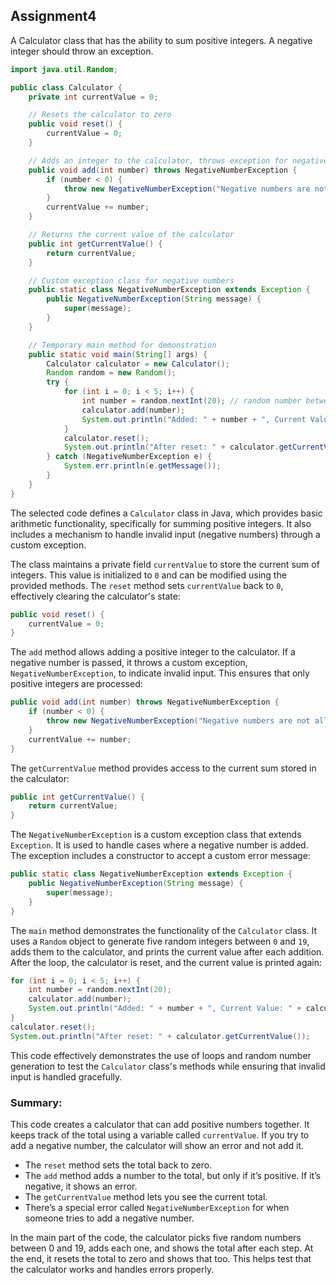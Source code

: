 ## Assignment4
A Calculator class that has the ability to sum positive integers. A negative integer should throw an exception.

```java
import java.util.Random;

public class Calculator {
    private int currentValue = 0;

    // Resets the calculator to zero
    public void reset() {
        currentValue = 0;
    }

    // Adds an integer to the calculator, throws exception for negative numbers
    public void add(int number) throws NegativeNumberException {
        if (number < 0) {
            throw new NegativeNumberException("Negative numbers are not allowed.");
        }
        currentValue += number;
    }

    // Returns the current value of the calculator
    public int getCurrentValue() {
        return currentValue;
    }

    // Custom exception class for negative numbers
    public static class NegativeNumberException extends Exception {
        public NegativeNumberException(String message) {
            super(message);
        }
    }

    // Temporary main method for demonstration
    public static void main(String[] args) {
        Calculator calculator = new Calculator();
        Random random = new Random();
        try {
            for (int i = 0; i < 5; i++) {
                int number = random.nextInt(20); // random number between 0 and 19
                calculator.add(number);
                System.out.println("Added: " + number + ", Current Value: " + calculator.getCurrentValue());
            }
            calculator.reset();
            System.out.println("After reset: " + calculator.getCurrentValue());
        } catch (NegativeNumberException e) {
            System.err.println(e.getMessage());
        }
    }
}
```

The selected code defines a `Calculator` class in Java, which provides basic arithmetic functionality, specifically for summing positive integers. It also includes a mechanism to handle invalid input (negative numbers) through a custom exception.

The class maintains a private field `currentValue` to store the current sum of integers. This value is initialized to `0` and can be modified using the provided methods. The `reset` method sets `currentValue` back to `0`, effectively clearing the calculator's state:

```java
public void reset() {
    currentValue = 0;
}
```

The `add` method allows adding a positive integer to the calculator. If a negative number is passed, it throws a custom exception, `NegativeNumberException`, to indicate invalid input. This ensures that only positive integers are processed:

```java
public void add(int number) throws NegativeNumberException {
    if (number < 0) {
        throw new NegativeNumberException("Negative numbers are not allowed.");
    }
    currentValue += number;
}
```

The `getCurrentValue` method provides access to the current sum stored in the calculator:

```java
public int getCurrentValue() {
    return currentValue;
}
```

The `NegativeNumberException` is a custom exception class that extends `Exception`. It is used to handle cases where a negative number is added. The exception includes a constructor to accept a custom error message:

```java
public static class NegativeNumberException extends Exception {
    public NegativeNumberException(String message) {
        super(message);
    }
}
```

The `main` method demonstrates the functionality of the `Calculator` class. It uses a `Random` object to generate five random integers between `0` and `19`, adds them to the calculator, and prints the current value after each addition. After the loop, the calculator is reset, and the current value is printed again:

```java
for (int i = 0; i < 5; i++) {
    int number = random.nextInt(20);
    calculator.add(number);
    System.out.println("Added: " + number + ", Current Value: " + calculator.getCurrentValue());
}
calculator.reset();
System.out.println("After reset: " + calculator.getCurrentValue());
```

This code effectively demonstrates the use of loops and random number generation to test the `Calculator` class's methods while ensuring that invalid input is handled gracefully.

### Summary:
This code creates a calculator that can add positive numbers together. It keeps track of the total using a variable called `currentValue`. If you try to add a negative number, the calculator will show an error and not add it.

- The `reset` method sets the total back to zero.
- The `add` method adds a number to the total, but only if it’s positive. If it’s negative, it shows an error.
- The `getCurrentValue` method lets you see the current total.
- There’s a special error called `NegativeNumberException` for when someone tries to add a negative number.

In the main part of the code, the calculator picks five random numbers between 0 and 19, adds each one, and shows the total after each step. At the end, it resets the total to zero and shows that too. This helps test that the calculator works and handles errors properly.

